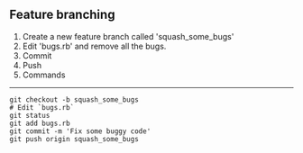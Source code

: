 ## Feature branching

1. Create a new feature branch called 'squash_some_bugs'
2. Edit 'bugs.rb' and remove all the bugs.
3. Commit
4. Push
5. Commands

----------
```
git checkout -b squash_some_bugs
# Edit `bugs.rb`
git status
git add bugs.rb
git commit -m 'Fix some buggy code'
git push origin squash_some_bugs
```
